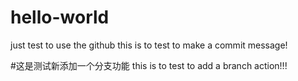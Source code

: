 # hello-world
just test to  use the github 
this is to test to make a commit message!



#这是测试新添加一个分支功能
this is to test to add a branch action!!!
